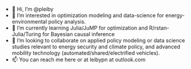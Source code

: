 - 👋 Hi, I’m @pleiby
- 👀 I’m interested in optimization modeling and data-science for energy-environmental policy analysis.
- 🌱 I’m currently learning Julia/JuMP for optimization and R/rstan-Julia/Turing for Bayesian causal inference
- 💞️ I’m looking to collaborate on applied policy modeling or data science studies relevant to energy security and climate policy, and advanced mobility technology (automated/shared/electrified vehicles).
- 📫 You can reach me here or at leibypn at outlook.com

<!---
pleiby/pleiby is a ✨ special ✨ repository because its `README.md` (this file) appears on your GitHub profile.
You can click the Preview link to take a look at your changes.
--->
